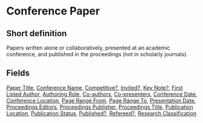 # Conference Paper
## Short definition
Papers written alone or collaboratively, presented at an academic conference, and published in the proceedings (not in scholarly journals).
## Fields
[Paper Title](../Object-Fields/Conference%20Paper/Paper%20Title.md),
[Conference Name](../Object-Fields/Conference%20Paper/Conference%20Name.md),
[Competitive?](../Object-Fields/Conference%20Paper/Competitive.md),
[Invited?](../Object-Fields/Conference%20Paper/Invited.md),
[Key Note?](../Object-Fields/Conference%20Paper/Key%20Note.md),
[First Listed Author](../Object-Fields/Conference%20Paper/First%20Listed%20Author.md),
[Authoring Role](../Object-Fields/Conference%20Paper/Authoring%20Role.md),
[Co-authors](../Object-Fields/Conference%20Paper/Co-authors.md),
[Co-presenters](../Object-Fields/Conference%20Paper/Co-presenters.md),
[Conference Date](../Object-Fields/Conference%20Paper/Conference%20Date.md),
[Conference Location](../Object-Fields/Conference%20Paper/Conference%20Location.md),
[Page Range From](../Object-Fields/Conference%20Paper/Page%20Range%20From.md),
[Page Range To](../Object-Fields/Conference%20Paper/Page%20Range%20To.md),
[Presentation Date](../Object-Fields/Conference%20Paper/Presentation%20Date.md),
[Proceedings Editors](../Object-Fields/Conference%20Paper/Proceedings%20Editors.md),
[Proceedings Publisher](../Object-Fields/Conference%20Paper/Proceedings%20Publisher.md),
[Proceedings Title](../Object-Fields/Conference%20Paper/Proceedings%20Title.md),
[Publication Location](../Object-Fields/Conference%20Paper/Publication%20Location.md),
[Publication Status](../Object-Fields/Conference%20Paper/Publication%20Status.md),
[Published?](../Object-Fields/Conference%20Paper/Published.md),
[Refereed?](../Object-Fields/Conference%20Paper/Refereed.md),
[Research Classification](../Object-Fields/Conference%20Paper/Research%20Classification.md)
